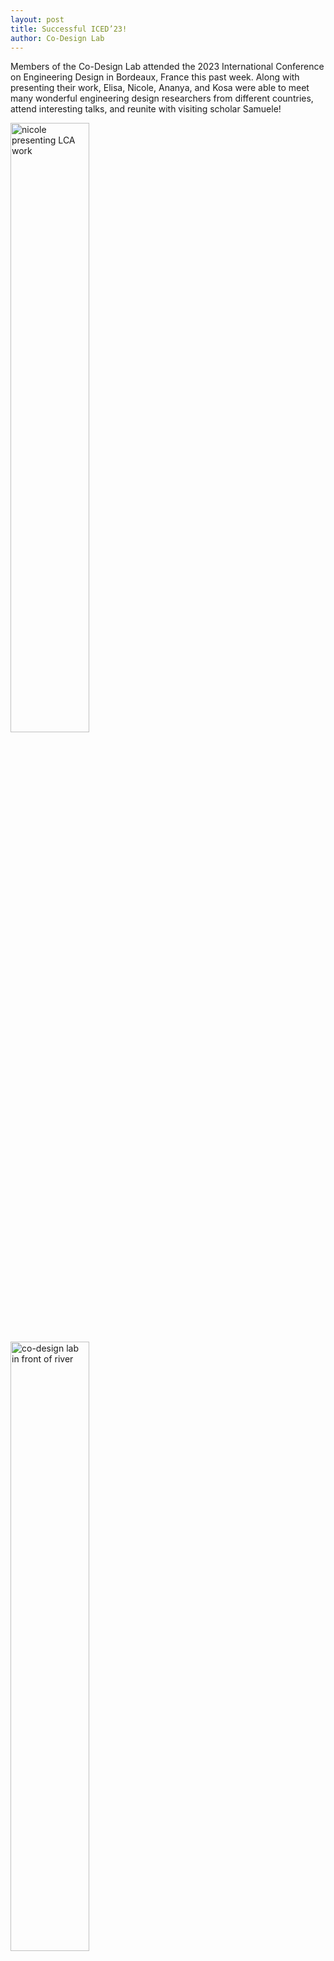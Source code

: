 ```yaml
---
layout: post
title: Successful ICED’23!
author: Co-Design Lab
---
```

Members of the Co-Design Lab attended the 2023 International Conference on Engineering Design in Bordeaux, France this past week. Along with presenting their work, Elisa, Nicole, Ananya, and Kosa were able to meet many wonderful engineering design researchers from different countries, attend interesting talks, and reunite with visiting scholar Samuele!

<img src="https://github.com/kgl-research/kgl-research.github.io/assets/17438610/c887931b-aaaf-4ddc-a88f-16ae918788c0" alt="nicole presenting LCA work " width=50%>
<img src="https://github.com/kgl-research/kgl-research.github.io/assets/17438610/c76d6927-4d8c-4789-b3af-5c2ff85413c2" alt="co-design lab in front of river" width=50%>
